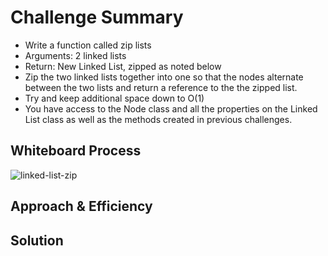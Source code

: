 # Challenge Summary
<!-- Description of the challenge -->

- Write a function called zip lists
- Arguments: 2 linked lists
- Return: New Linked List, zipped as noted below
- Zip the two linked lists together into one so that the nodes alternate between the two lists and return a reference to the the zipped list.
- Try and keep additional space down to O(1)
- You have access to the Node class and all the properties on the Linked List class as well as the methods created in previous challenges.

## Whiteboard Process
<!-- Embedded whiteboard image -->
![linked-list-zip](/code_challenges/linked-list-zip/linked-list-zip.jpg)

## Approach & Efficiency
<!-- What approach did you take? Why? What is the Big O space/time for this approach? -->


## Solution
<!-- Show how to run your code, and examples of it in action -->
